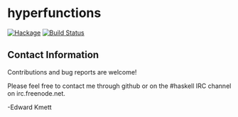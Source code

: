 hyperfunctions
==============

[![Hackage](https://img.shields.io/hackage/v/hyperfunctions.svg)](https://hackage.haskell.org/package/hyperfunctions) [![Build Status](https://secure.travis-ci.org/ekmett/hyperfunctions.svg?branch=master)](http://travis-ci.org/ekmett/hyperfunctions)

Contact Information
-------------------

Contributions and bug reports are welcome!

Please feel free to contact me through github or on the #haskell IRC channel on irc.freenode.net.

-Edward Kmett
